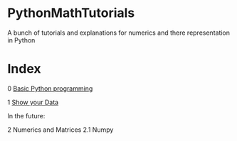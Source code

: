 # PythonMathTutorials
A bunch of tutorials and explanations for numerics and there representation in Python

# Index
0 [Basic Python programming ](https://github.com/SaschaDoerflein/PythonMathTutorials/blob/master/0%20Basic%20Python%20programming.ipynb)

1 [Show your Data](https://github.com/SaschaDoerflein/PythonMathTutorials/blob/master/1%20Show%20your%20Data.ipynb)

In the future:

2 Numerics and Matrices
2.1 Numpy


